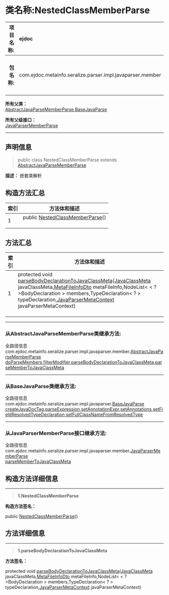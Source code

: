 # 类名称:NestedClassMemberParse

|  **项目名称:**    |  ejdoc    |   **模块名称:**   |metaInfoSeralize|
| ----: | :---- | ----: |:---- |
|   **包名称:**   |  com.ejdoc.metainfo.seralize.parser.impl.javaparser.member    |   **全路径信息:**   |com.ejdoc.metainfo.seralize.parser.impl.javaparser.member.NestedClassMemberParse|









**所有父类：**  
[AbstractJavaParseMemberParse](/metaInfoSeralize/com/ejdoc/metainfo/seralize/parser/impl/javaparser/member/AbstractJavaParseMemberParse.md),[BaseJavaParse](/metaInfoSeralize/com/ejdoc/metainfo/seralize/parser/impl/javaparser/BaseJavaParse.md)

**所有父级接口：**  
[JavaParserMemberParse](/metaInfoSeralize/com/ejdoc/metainfo/seralize/parser/impl/javaparser/member/JavaParserMemberParse.md)







---

## 声明信息

> public class NestedClassMemberParse extends [AbstractJavaParseMemberParse](/metaInfoSeralize/com/ejdoc/metainfo/seralize/parser/impl/javaparser/member/AbstractJavaParseMemberParse.md)     


**描述：** 嵌套类解析










## 构造方法汇总

|   索引  |    方法体和描述   |
| ---- | ---- |
|1|public  [NestedClassMemberParse](#nestedclassmemberparse)()   <br/><br/>|


## 方法汇总

|   索引  |    方法体和描述   |
| ---- | ---- |
|1|protected void [parseBodyDeclarationToJavaClassMeta](#parsebodydeclarationtojavaclassmeta-javaclassmeta-metafileinfodto-nodelist-typedeclaration-javaparsermetacontext)([JavaClassMeta](/metaInfoSeralize/com/ejdoc/metainfo/seralize/model/JavaClassMeta.md) javaClassMeta,[MetaFileInfoDto](/metaInfoSeralize/com/ejdoc/metainfo/seralize/dto/MetaFileInfoDto.md) metaFileInfo,NodeList< < ? >BodyDeclaration > members,TypeDeclaration< ? > typeDeclaration,[JavaParserMetaContext](/metaInfoSeralize/com/ejdoc/metainfo/seralize/parser/impl/javaparser/JavaParserMetaContext.md) javaParserMetaContext)   <br/><br/>|


---

### 从AbstractJavaParseMemberParse类继承方法:

全路径信息com.ejdoc.metainfo.seralize.parser.impl.javaparser.member.[AbstractJavaParseMemberParse](/metaInfoSeralize/com/ejdoc/metainfo/seralize/parser/impl/javaparser/member/AbstractJavaParseMemberParse.md)  
[doParseMembers](/metaInfoSeralize/com/ejdoc/metainfo/seralize/parser/impl/javaparser/member/AbstractJavaParseMemberParse.md#doParseMembers-javaclassmeta-metafileinfodto-typedeclaration-javaparsermetacontext),[filterModifier](/metaInfoSeralize/com/ejdoc/metainfo/seralize/parser/impl/javaparser/member/AbstractJavaParseMemberParse.md#filterModifier-string-list),[parseBodyDeclarationToJavaClassMeta](/metaInfoSeralize/com/ejdoc/metainfo/seralize/parser/impl/javaparser/member/AbstractJavaParseMemberParse.md#parseBodyDeclarationToJavaClassMeta-javaclassmeta-metafileinfodto-nodelist-typedeclaration-javaparsermetacontext),[parseMemberToJavaClassMeta](/metaInfoSeralize/com/ejdoc/metainfo/seralize/parser/impl/javaparser/member/AbstractJavaParseMemberParse.md#parseMemberToJavaClassMeta-javaclassmeta-metafileinfodto-typedeclaration-javaparsermetacontext)

---

### 从BaseJavaParse类继承方法:

全路径信息com.ejdoc.metainfo.seralize.parser.impl.javaparser.[BaseJavaParse](/metaInfoSeralize/com/ejdoc/metainfo/seralize/parser/impl/javaparser/BaseJavaParse.md)  
[createJavaDocTag](/metaInfoSeralize/com/ejdoc/metainfo/seralize/parser/impl/javaparser/BaseJavaParse.md#createJavaDocTag-optional-javamodelmeta),[parseExpression](/metaInfoSeralize/com/ejdoc/metainfo/seralize/parser/impl/javaparser/BaseJavaParse.md#parseExpression-expression-list),[setAnnotationExpr](/metaInfoSeralize/com/ejdoc/metainfo/seralize/parser/impl/javaparser/BaseJavaParse.md#setAnnotationExpr-annotationexpr-javamodelmeta),[setAnnotations](/metaInfoSeralize/com/ejdoc/metainfo/seralize/parser/impl/javaparser/BaseJavaParse.md#setAnnotations-nodelist-javamodelmeta),[setFieldResolvedTypeDeclaration](/metaInfoSeralize/com/ejdoc/metainfo/seralize/parser/impl/javaparser/BaseJavaParse.md#setFieldResolvedTypeDeclaration-javaclassmeta-type),[setFullClassNameFromResolvedType](/metaInfoSeralize/com/ejdoc/metainfo/seralize/parser/impl/javaparser/BaseJavaParse.md#setFullClassNameFromResolvedType-javaclassmeta-resolvedtype)



---

### 从JavaParserMemberParse接口继承方法:

全路径信息com.ejdoc.metainfo.seralize.parser.impl.javaparser.member.[JavaParserMemberParse](/metaInfoSeralize/com/ejdoc/metainfo/seralize/parser/impl/javaparser/member/JavaParserMemberParse.md)  
[parseMemberToJavaClassMeta](/metaInfoSeralize/com/ejdoc/metainfo/seralize/parser/impl/javaparser/member/JavaParserMemberParse.md#parseMemberToJavaClassMeta-javaclassmeta-metafileinfodto-typedeclaration-javaparsermetacontext)



## 构造方法详细信息


---

> **1.<span id="nestedclassmemberparse">NestedClassMemberParse</span>**

**构造方法签名：** 

  public  [NestedClassMemberParse](#nestedclassmemberparse)()   








## 方法详细信息


---

> **1.<span id="parsebodydeclarationtojavaclassmeta-javaclassmeta-metafileinfodto-nodelist-typedeclaration-javaparsermetacontext">parseBodyDeclarationToJavaClassMeta</span>**

**方法签名：** 

  protected void [parseBodyDeclarationToJavaClassMeta](#parsebodydeclarationtojavaclassmeta-javaclassmeta-metafileinfodto-nodelist-typedeclaration-javaparsermetacontext)([JavaClassMeta](/metaInfoSeralize/com/ejdoc/metainfo/seralize/model/JavaClassMeta.md) javaClassMeta,[MetaFileInfoDto](/metaInfoSeralize/com/ejdoc/metainfo/seralize/dto/MetaFileInfoDto.md) metaFileInfo,NodeList< < ? >BodyDeclaration > members,TypeDeclaration< ? > typeDeclaration,[JavaParserMetaContext](/metaInfoSeralize/com/ejdoc/metainfo/seralize/parser/impl/javaparser/JavaParserMetaContext.md) javaParserMetaContext)   










